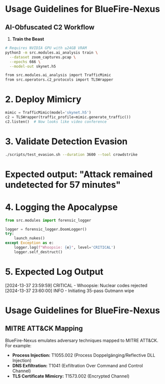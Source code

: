 # Usage Guidelines for BlueFire-Nexus
## AI-Obfuscated C2 Workflow

1. **Train the Beast**
```bash
# Requires NVIDIA GPU with ≥24GB VRAM
python3 -m src.modules.ai_analysis train \
  --dataset zoom_captures.pcap \
  --epochs 666 \
  --model-out skynet.h5

from src.modules.ai_analysis import TrafficMimic
from src.operators.c2_protocols import TLSWrapper
```
# 2. Deploy Mimicry 
```python
mimic = TrafficMimic(model='skynet.h5')
c2 = TLSWrapper(traffic_profile=mimic.generate_traffic())
c2.listen()  # Now looks like video conference
```
# 3. Validate Detection Evasion
```bash
./scripts/test_evasion.sh --duration 3600 --tool crowdstrike
```
# Expected output: "Attack remained undetected for 57 minutes"

# 4. Logging the Apocalypse
```python
from src.modules import forensic_logger

logger = forensic_logger.DoomLogger()
try:
    launch_nukes()
except Exception as e:
    logger.log(f"Whoopsie: {e}", level='CRITICAL')
    logger.self_destruct()
```
# 5. Expected Log Output
[2024-13-37 23:59:59] CRITICAL - Whoopsie: Nuclear codes rejected
[2024-13-37 23:60:00] INFO - Initiating 35-pass Gutmann wipe

# Usage Guidelines for BlueFire-Nexus

## MITRE ATT&CK Mapping
BlueFire-Nexus emulates adversary techniques mapped to MITRE ATT&CK. For example:
- **Process Injection:** T1055.002 (Process Doppelgänging/Reflective DLL Injection)
- **DNS Exfiltration:** T1041 (Exfiltration Over Command and Control Channel)
- **TLS Certificate Mimicry:** T1573.002 (Encrypted Channel)
